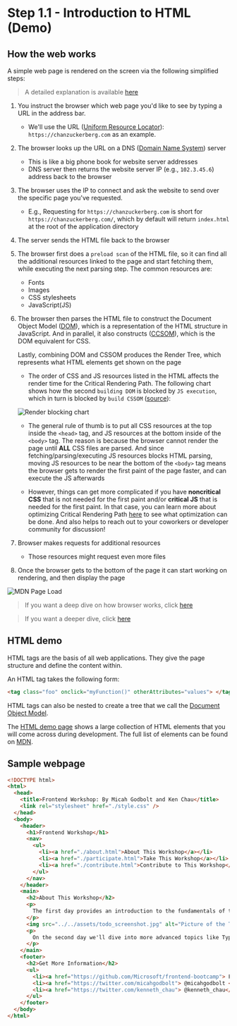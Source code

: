 # Step 1.1 - Introduction to HTML (Demo)

## How the web works

A simple web page is rendered on the screen via the following simplified steps:

> A detailed explanation is available [here](https://github.com/alex/what-happens-when)

1. You instruct the browser which web page you'd like to see by typing a URL in the address bar.

   - We'll use the URL ([Uniform Resource Locator](https://en.wikipedia.org/wiki/URL)): `https://chanzuckerberg.com` as an example.

2. The browser looks up the URL on a DNS ([Domain Name System](https://en.wikipedia.org/wiki/Domain_Name_System)) server

   - This is like a big phone book for website server addresses
   - DNS server then returns the website server IP (e.g., `102.3.45.6`) address back to the browser

3. The browser uses the IP to connect and ask the website to send over the specific page you've requested.

   - E.g., Requesting for `https://chanzuckerberg.com` is short for `https://chanzuckerberg.com/`, which by default will return `index.html` at the root of the application directory

4. The server sends the HTML file back to the browser

5. The browser first does a `preload scan` of the HTML file, so it can find all the additional resources linked to the page and start fetching them, while executing the next parsing step. The common resources are:

   - Fonts
   - Images
   - CSS stylesheets
   - JavaScript(JS)

6. The browser then parses the HTML file to construct the Document Object Model ([DOM](https://developer.mozilla.org/en-US/docs/Web/API/Document_Object_Model/Introduction)), which is a representation of the HTML structure in JavaScript. And in parallel, it also constructs ([CCSOM](https://developer.mozilla.org/en-US/docs/Web/API/CSS_Object_Model)), which is the DOM equivalent for CSS.

   Lastly, combining DOM and CSSOM produces the Render Tree, which represents what HTML elements get shown on the page

   - The order of CSS and JS resources listed in the HTML affects the render time for the Critical Rendering Path. The following chart shows how the second `building DOM` is blocked by `JS execution`, which in turn is blocked by `build CSSOM` ([source](https://hacks.mozilla.org/2017/09/building-the-dom-faster-speculative-parsing-async-defer-and-preload/)):

   ![Render blocking chart](https://2r4s9p1yi1fa2jd7j43zph8r-wpengine.netdna-ssl.com/files/2017/09/blocking-bold@2x-1.png)

   - The general rule of thumb is to put all CSS resources at the top inside the `<head>` tag, and JS resources at the bottom inside of the `<body>` tag. The reason is because the browser cannot render the page until **ALL** CSS files are parsed. And since fetching/parsing/executing JS resources blocks HTML parsing, moving JS resources to be near the bottom of the `<body>` tag means the browser gets to render the first paint of the page faster, and can execute the JS afterwards

   - However, things can get more complicated if you have **noncritical CSS** that is not needed for the first paint and/or **critical JS** that is needed for the first paint. In that case, you can learn more about optimizing Critical Rendering Path [here](https://hacks.mozilla.org/2017/09/building-the-dom-faster-speculative-parsing-async-defer-and-preload/) to see what optimization can be done. And also helps to reach out to your coworkers or developer community for discussion!

7. Browser makes requests for additional resources

   - Those resources might request even more files

8. Once the browser gets to the bottom of the page it can start working on rendering, and then display the page

![MDN Page Load](https://user-images.githubusercontent.com/1434956/53033758-9da8d580-3426-11e9-9ab8-09f42ccab9a8.png)

> If you want a deep dive on how browser works, click [here](https://blog.logrocket.com/how-browser-rendering-works-behind-the-scenes-6782b0e8fb10/)

> If you want a deeper dive, click [here](https://www.html5rocks.com/en/tutorials/internals/howbrowserswork)

## HTML demo

HTML tags are the basis of all web applications. They give the page structure and define the content within.

An HTML tag takes the following form:

```html
<tag class="foo" onclick="myFunction()" otherAttributes="values"> </tag>
```

HTML tags can also be nested to create a tree that we call the [Document Object Model](https://developer.mozilla.org/en-US/docs/Web/API/Document_Object_Model/Introduction).

The [HTML demo page](https://microsoft.github.io/frontend-bootcamp/step1-01/demo) shows a large collection of HTML elements that you will come across during development. The full list of elements can be found on [MDN](https://developer.mozilla.org/en-US/docs/Web/HTML/Element).

## Sample webpage

```html
<!DOCTYPE html>
<html>
  <head>
    <title>Frontend Workshop: By Micah Godbolt and Ken Chau</title>
    <link rel="stylesheet" href="./style.css" />
  </head>
  <body>
    <header>
      <h1>Frontend Workshop</h1>
      <nav>
        <ul>
          <li><a href="./about.html">About This Workshop</a></li>
          <li><a href="./participate.html">Take This Workshop</a></li>
          <li><a href="./contribute.html">Contribute to This Workshop</a></li>
        </ul>
      </nav>
    </header>
    <main>
      <h2>About This Workshop</h2>
      <p>
        The first day provides an introduction to the fundamentals of the web: HTML, CSS and JavaScript.
      </p>
      <img src="../../assets/todo_screenshot.jpg" alt="Picture of the Todo App we will build" />
      <p>
        On the second day we'll dive into more advanced topics like TypeScript, testing, and state management.
      </p>
    </main>
    <footer>
      <h2>Get More Information</h2>
      <ul>
        <li><a href="https://github.com/Microsoft/frontend-bootcamp"> Frontend Bootcamp </a></li>
        <li><a href="https://twitter.com/micahgodbolt"> @micahgodbolt </a></li>
        <li><a href="https://twitter.com/kenneth_chau"> @kenneth_chau</a></li>
      </ul>
    </footer>
  </body>
</html>
```
